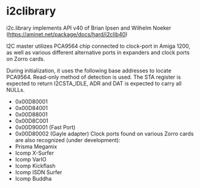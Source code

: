 # i2clibrary

i2c.library implements API v40 of Brian Ipsen and Wilhelm Noeker (https://aminet.net/package/docs/hard/i2clib40)

I2C master utilizes PCA9564 chip connected to clock-port in Amiga 1200, as well as various different alternative ports in expanders and clock ports on Zorro cards.

During initialization, it uses the following base addresses to locate PCA9564. Read-only method of detection is used. The STA register is expected to return I2CSTA_IDLE, ADR and DAT is expected to carry all NULLs.
* 0x00D80001​
* 0x00D84001​
* 0x00D88001​
* 0x00D8C001​
* 0x00D90001 (Fast Port)​
* 0x00D80002 (Gayle adapter)​
Clock ports found on various Zorro cards are also recognized (under development):
* Prisma Megamix​
* Icomp X-Surfer​
* Icomp VarIO​
* Icomp Kickflash​
* Icomp ISDN Surfer​
* Icomp Buddha
